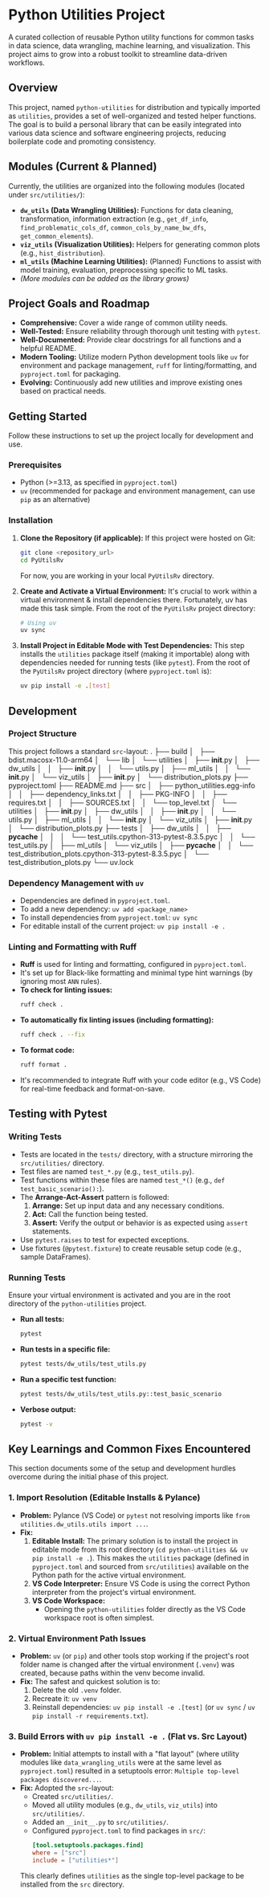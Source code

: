 # Python Utilities Project

A curated collection of reusable Python utility functions for common tasks in data science, data wrangling, machine learning, and visualization. This project aims to grow into a robust toolkit to streamline data-driven workflows.

## Overview

This project, named `python-utilities` for distribution and typically imported as `utilities`, provides a set of well-organized and tested helper functions. The goal is to build a personal library that can be easily integrated into various data science and software engineering projects, reducing boilerplate code and promoting consistency.

## Modules (Current & Planned)

Currently, the utilities are organized into the following modules (located under `src/utilities/`):

* **`dw_utils` (Data Wrangling Utilities):** Functions for data cleaning, transformation, information extraction (e.g., `get_df_info`, `find_problematic_cols_df`, `common_cols_by_name_bw_dfs`, `get_common_elements`).
* **`viz_utils` (Visualization Utilities):** Helpers for generating common plots (e.g., `hist_distribution`).
* **`ml_utils` (Machine Learning Utilities):** (Planned) Functions to assist with model training, evaluation, preprocessing specific to ML tasks.
* *(More modules can be added as the library grows)*

## Project Goals and Roadmap

* **Comprehensive:** Cover a wide range of common utility needs.
* **Well-Tested:** Ensure reliability through thorough unit testing with `pytest`.
* **Well-Documented:** Provide clear docstrings for all functions and a helpful README.
* **Modern Tooling:** Utilize modern Python development tools like `uv` for environment and package management, `ruff` for linting/formatting, and `pyproject.toml` for packaging.
* **Evolving:** Continuously add new utilities and improve existing ones based on practical needs.

## Getting Started

Follow these instructions to set up the project locally for development and use.

### Prerequisites

* Python (>=3.13, as specified in `pyproject.toml`)
* `uv` (recommended for package and environment management, can use `pip` as an alternative)

### Installation

1.  **Clone the Repository (if applicable):**
    If this project were hosted on Git:
    ```bash
    git clone <repository_url>
    cd PyUtilsRv
    ```
    For now, you are working in your local `PyUtilsRv` directory.

2.  **Create and Activate a Virtual Environment:**
    It's crucial to work within a virtual environment & install dependencies there. Fortunately, uv has made this task simple. From the root of the `PyUtilsRv` project directory:
    ```bash
    # Using uv
    uv sync
    ```

3.  **Install Project in Editable Mode with Test Dependencies:**
    This step installs the `utilities` package itself (making it importable) along with dependencies needed for running tests (like `pytest`).
    From the root of the `PyUtilsRv` project directory (where `pyproject.toml` is):
    ```bash
    uv pip install -e .[test]
    ```

## Development

### Project Structure

This project follows a standard `src`-layout:
.
├── build
│   ├── bdist.macosx-11.0-arm64
│   └── lib
│       └── utilities
│           ├── __init__.py
│           ├── dw_utils
│           │   ├── __init__.py
│           │   └── utils.py
│           ├── ml_utils
│           │   └── __init__.py
│           └── viz_utils
│               ├── __init__.py
│               └── distribution_plots.py
├── pyproject.toml
├── README.md
├── src
│   ├── python_utilities.egg-info
│   │   ├── dependency_links.txt
│   │   ├── PKG-INFO
│   │   ├── requires.txt
│   │   ├── SOURCES.txt
│   │   └── top_level.txt
│   └── utilities
│       ├── __init__.py
│       ├── dw_utils
│       │   ├── __init__.py
│       │   └── utils.py
│       ├── ml_utils
│       │   └── __init__.py
│       └── viz_utils
│           ├── __init__.py
│           └── distribution_plots.py
├── tests
│   ├── dw_utils
│   │   ├── __pycache__
│   │   │   └── test_utils.cpython-313-pytest-8.3.5.pyc
│   │   └── test_utils.py
│   ├── ml_utils
│   └── viz_utils
│       ├── __pycache__
│       │   └── test_distribution_plots.cpython-313-pytest-8.3.5.pyc
│       └── test_distribution_plots.py
└── uv.lock


### Dependency Management with `uv`

* Dependencies are defined in `pyproject.toml`.
* To add a new dependency: `uv add <package_name>`
* To install dependencies from `pyproject.toml`: `uv sync`
* For editable install of the current project: `uv pip install -e .`

### Linting and Formatting with Ruff

* **Ruff** is used for linting and formatting, configured in `pyproject.toml`.
* It's set up for Black-like formatting and minimal type hint warnings (by ignoring most `ANN` rules).
* **To check for linting issues:**
    ```bash
    ruff check .
    ```
* **To automatically fix linting issues (including formatting):**
    ```bash
    ruff check . --fix
    ```
* **To format code:**
    ```bash
    ruff format .
    ```
* It's recommended to integrate Ruff with your code editor (e.g., VS Code) for real-time feedback and format-on-save.

## Testing with Pytest

### Writing Tests

* Tests are located in the `tests/` directory, with a structure mirroring the `src/utilities/` directory.
* Test files are named `test_*.py` (e.g., `test_utils.py`).
* Test functions within these files are named `test_*()` (e.g., `def test_basic_scenario():`).
* The **Arrange-Act-Assert** pattern is followed:
    1.  **Arrange:** Set up input data and any necessary conditions.
    2.  **Act:** Call the function being tested.
    3.  **Assert:** Verify the output or behavior is as expected using `assert` statements.
* Use `pytest.raises` to test for expected exceptions.
* Use fixtures (`@pytest.fixture`) to create reusable setup code (e.g., sample DataFrames).

### Running Tests

Ensure your virtual environment is activated and you are in the root directory of the `python-utilities` project.

* **Run all tests:**
    ```bash
    pytest
    ```
* **Run tests in a specific file:**
    ```bash
    pytest tests/dw_utils/test_utils.py
    ```
* **Run a specific test function:**
    ```bash
    pytest tests/dw_utils/test_utils.py::test_basic_scenario
    ```
* **Verbose output:**
    ```bash
    pytest -v
    ```

## Key Learnings and Common Fixes Encountered

This section documents some of the setup and development hurdles overcome during the initial phase of this project.

### 1. Import Resolution (Editable Installs & Pylance)

* **Problem:** Pylance (VS Code) or `pytest` not resolving imports like `from utilities.dw_utils.utils import ...`.
* **Fix:**
    1.  **Editable Install:** The primary solution is to install the project in editable mode from its root directory (`cd python-utilities && uv pip install -e .`). This makes the `utilities` package (defined in `pyproject.toml` and sourced from `src/utilities`) available on the Python path for the active virtual environment.
    2.  **VS Code Interpreter:** Ensure VS Code is using the correct Python interpreter from the project's virtual environment.
    3.  **VS Code Workspace:**
        * Opening the `python-utilities` folder directly as the VS Code workspace root is often simplest.

### 2. Virtual Environment Path Issues

* **Problem:** `uv` (or `pip`) and other tools stop working if the project's root folder name is changed after the virtual environment (`.venv`) was created, because paths within the venv become invalid.
* **Fix:** The safest and quickest solution is to:
    1.  Delete the old `.venv` folder.
    2.  Recreate it: `uv venv`
    3.  Reinstall dependencies: `uv pip install -e .[test]` (or `uv sync` / `uv pip install -r requirements.txt`).

### 3. Build Errors with `uv pip install -e .` (Flat vs. Src Layout)

* **Problem:** Initial attempts to install with a "flat layout" (where utility modules like `data_wrangling_utils` were at the same level as `pyproject.toml`) resulted in a setuptools error: `Multiple top-level packages discovered...`.
* **Fix:** Adopted the `src`-layout:
    * Created `src/utilities/`.
    * Moved all utility modules (e.g., `dw_utils`, `viz_utils`) into `src/utilities/`.
    * Added an `__init__.py` to `src/utilities/`.
    * Configured `pyproject.toml` to find packages in `src/`:
        ```toml
        [tool.setuptools.packages.find]
        where = ["src"]
        include = ["utilities*"]
        ```
    This clearly defines `utilities` as the single top-level package to be installed from the `src` directory.

